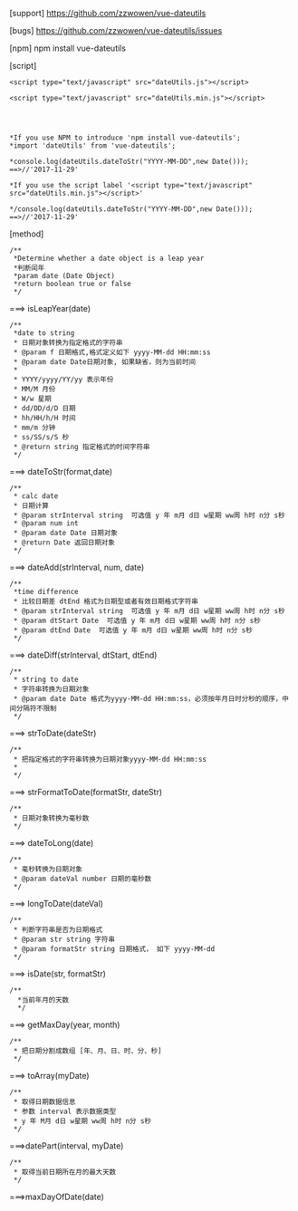 
[support] https://github.com/zzwowen/vue-dateutils

[bugs] https://github.com/zzwowen/vue-dateutils/issues

[npm] npm install vue-dateutils

[script] 

	<script type="text/javascript" src="dateUtils.js"></script> 

	<script type="text/javascript" src="dateUtils.min.js"></script>


  

	*If you use NPM to introduce 'npm install vue-dateutils';
	*import 'dateUtils' from 'vue-dateutils';

	*console.log(dateUtils.dateToStr("YYYY-MM-DD",new Date()));
	==>//'2017-11-29'

	*If you use the script label '<script type="text/javascript" src="dateUtils.min.js"></script>'

	*/console.log(dateUtils.dateToStr("YYYY-MM-DD",new Date()));
	==>//'2017-11-29'

[method]

	/**
	 *Determine whether a date object is a leap year
	 *判断闰年
	 *param date (Date Object)
	 *return boolean true or false
	 */
===> isLeapYear(date)


 	/**
 	 *date to string
	 * 日期对象转换为指定格式的字符串
	 * @param f 日期格式,格式定义如下 yyyy-MM-dd HH:mm:ss
	 * @param date Date日期对象, 如果缺省，则为当前时间
	 *
	 * YYYY/yyyy/YY/yy 表示年份
	 * MM/M 月份
	 * W/w 星期
	 * dd/DD/d/D 日期
	 * hh/HH/h/H 时间
	 * mm/m 分钟
	 * ss/SS/s/S 秒
	 * @return string 指定格式的时间字符串
	 */
===>  dateToStr(format,date)


	/**
	 * calc date
	 * 日期计算
	 * @param strInterval string  可选值 y 年 m月 d日 w星期 ww周 h时 n分 s秒
	 * @param num int
	 * @param date Date 日期对象
	 * @return Date 返回日期对象
	 */
===>  dateAdd(strInterval, num, date)



	/**
	 *time difference
	 * 比较日期差 dtEnd 格式为日期型或者有效日期格式字符串
	 * @param strInterval string  可选值 y 年 m月 d日 w星期 ww周 h时 n分 s秒
	 * @param dtStart Date  可选值 y 年 m月 d日 w星期 ww周 h时 n分 s秒
	 * @param dtEnd Date  可选值 y 年 m月 d日 w星期 ww周 h时 n分 s秒
	 */
===>  dateDiff(strInterval, dtStart, dtEnd)


	/**
	 * string to date
	 * 字符串转换为日期对象
	 * @param date Date 格式为yyyy-MM-dd HH:mm:ss，必须按年月日时分秒的顺序，中间分隔符不限制
	 */
===> strToDate(dateStr)

	/**
	 * 把指定格式的字符串转换为日期对象yyyy-MM-dd HH:mm:ss
	 *
	 */
===> strFormatToDate(formatStr, dateStr)


	/**
	 * 日期对象转换为毫秒数
	 */
===> dateToLong(date)


	/**
	 * 毫秒转换为日期对象
	 * @param dateVal number 日期的毫秒数
	 */
===> longToDate(dateVal)


	/**
	 * 判断字符串是否为日期格式
	 * @param str string 字符串
	 * @param formatStr string 日期格式， 如下 yyyy-MM-dd
	 */
===> isDate(str, formatStr)



	/**
	  *当前年月的天数
	  */
===> getMaxDay(year, month)


	/**
	 * 把日期分割成数组 [年、月、日、时、分、秒]
	 */
===> toArray(myDate) 


	/**
	 * 取得日期数据信息
	 * 参数 interval 表示数据类型
	 * y 年 M月 d日 w星期 ww周 h时 n分 s秒
	 */
===>datePart(interval, myDate)


	/**
	 * 取得当前日期所在月的最大天数
	 */
===>maxDayOfDate(date)